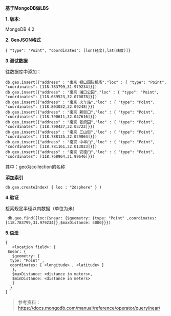 **基于MongoDB做LBS**



**1. 版本:**   

 MongoDB 4.2


**2. GeoJSON格式**

    { "type": "Point", "coordinates": [lon(经度),lat(纬度)]}


**3.测试数据**

往数据库中添加：

	db.geo.insert({"address" : "南京 禄口国际机场","loc" : { "type": "Point", "coordinates": [118.783799,31.979234]}})
	db.geo.insert({"address" : "南京 浦口公园","loc" : { "type": "Point", "coordinates": [118.639523,32.070078]}})
	db.geo.insert({"address" : "南京 火车站","loc" : { "type": "Point", "coordinates": [118.803032,32.09248]}})
	db.geo.insert({"address" : "南京 新街口","loc" : { "type": "Point", "coordinates": [118.790611,32.047616]}})
	db.geo.insert({"address" : "南京 张府园","loc" : { "type": "Point", "coordinates": [118.790427,32.03722]}})
	db.geo.insert({"address" : "南京 三山街","loc" : { "type": "Point", "coordinates": [118.788135,32.029064]}})
	db.geo.insert({"address" : "南京 中华门","loc" : { "type": "Point", "coordinates": [118.781161,32.013023]}})
	db.geo.insert({"address" : "南京 安德门","loc" : { "type": "Point", "coordinates": [118.768964,31.99646]}})

其中：geo为collection的名称



**添加索引**

    db.geo.createIndex( { loc : "2dsphere" } )


**4.验证**


检索规定半径以内数据（单位为米）
	
	 db.geo.find({loc:{$near: {$geometry: {type: "Point" ,coordinates: [118.783799,31.979234]},$maxDistance: 5000}}})





**5.语法**

    
    {
       <location field>: {
     $near: {
       $geometry: {
      type: "Point" ,
      coordinates: [ <longitude> , <latitude> ]
       },
       $maxDistance: <distance in meters>,
       $minDistance: <distance in meters>
       }
      }
    }


> 参考资料：https://docs.mongodb.com/manual/reference/operator/query/near/